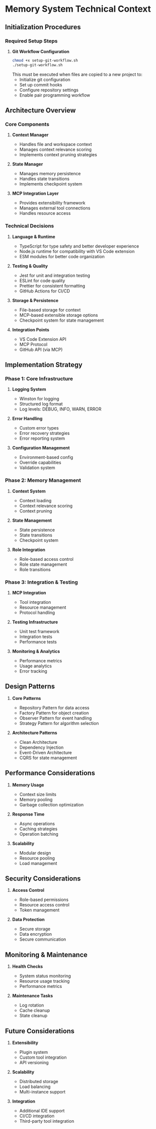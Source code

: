 # Memory System Technical Context

## Initialization Procedures

### Required Setup Steps
1. **Git Workflow Configuration**
   ```bash
   chmod +x setup-git-workflow.sh
   ./setup-git-workflow.sh
   ```
   This must be executed when files are copied to a new project to:
   - Initialize git configuration
   - Set up commit hooks
   - Configure repository settings
   - Enable pair programming workflow

## Architecture Overview

### Core Components
1. **Context Manager**
   - Handles file and workspace context
   - Manages context relevance scoring
   - Implements context pruning strategies

2. **State Manager**
   - Manages memory persistence
   - Handles state transitions
   - Implements checkpoint system

3. **MCP Integration Layer**
   - Provides extensibility framework
   - Manages external tool connections
   - Handles resource access

### Technical Decisions

1. **Language & Runtime**
   - TypeScript for type safety and better developer experience
   - Node.js runtime for compatibility with VS Code extension
   - ESM modules for better code organization

2. **Testing & Quality**
   - Jest for unit and integration testing
   - ESLint for code quality
   - Prettier for consistent formatting
   - GitHub Actions for CI/CD

3. **Storage & Persistence**
   - File-based storage for context
   - MCP-based extensible storage options
   - Checkpoint system for state management

4. **Integration Points**
   - VS Code Extension API
   - MCP Protocol
   - GitHub API (via MCP)

## Implementation Strategy

### Phase 1: Core Infrastructure
1. **Logging System**
   - Winston for logging
   - Structured log format
   - Log levels: DEBUG, INFO, WARN, ERROR

2. **Error Handling**
   - Custom error types
   - Error recovery strategies
   - Error reporting system

3. **Configuration Management**
   - Environment-based config
   - Override capabilities
   - Validation system

### Phase 2: Memory Management
1. **Context System**
   - Context loading
   - Context relevance scoring
   - Context pruning

2. **State Management**
   - State persistence
   - State transitions
   - Checkpoint system

3. **Role Integration**
   - Role-based access control
   - Role state management
   - Role transitions

### Phase 3: Integration & Testing
1. **MCP Integration**
   - Tool integration
   - Resource management
   - Protocol handling

2. **Testing Infrastructure**
   - Unit test framework
   - Integration tests
   - Performance tests

3. **Monitoring & Analytics**
   - Performance metrics
   - Usage analytics
   - Error tracking

## Design Patterns

1. **Core Patterns**
   - Repository Pattern for data access
   - Factory Pattern for object creation
   - Observer Pattern for event handling
   - Strategy Pattern for algorithm selection

2. **Architecture Patterns**
   - Clean Architecture
   - Dependency Injection
   - Event-Driven Architecture
   - CQRS for state management

## Performance Considerations

1. **Memory Usage**
   - Context size limits
   - Memory pooling
   - Garbage collection optimization

2. **Response Time**
   - Async operations
   - Caching strategies
   - Operation batching

3. **Scalability**
   - Modular design
   - Resource pooling
   - Load management

## Security Considerations

1. **Access Control**
   - Role-based permissions
   - Resource access control
   - Token management

2. **Data Protection**
   - Secure storage
   - Data encryption
   - Secure communication

## Monitoring & Maintenance

1. **Health Checks**
   - System status monitoring
   - Resource usage tracking
   - Performance metrics

2. **Maintenance Tasks**
   - Log rotation
   - Cache cleanup
   - State cleanup

## Future Considerations

1. **Extensibility**
   - Plugin system
   - Custom tool integration
   - API versioning

2. **Scalability**
   - Distributed storage
   - Load balancing
   - Multi-instance support

3. **Integration**
   - Additional IDE support
   - CI/CD integration
   - Third-party tool integration